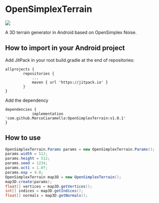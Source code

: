 # OpenSimplexTerrain
[![](https://jitpack.io/v/MarcoCiaramella/OpenSimplexTerrain.svg)](https://jitpack.io/#MarcoCiaramella/OpenSimplexTerrain)

A 3D terrain generator in Android based on OpenSimplex Noise.

## How to import in your Android project
Add JitPack in your root build.gradle at the end of repositories:

```
allprojects {
		repositories {
			...
			maven { url 'https://jitpack.io' }
		}
}
```

Add the dependency

```
dependencies {
	        implementation 'com.github.MarcoCiaramella:OpenSimplexTerrain:v1.0.1'
}
```

## How to use
```java
OpenSimplexTerrain.Params params = new OpenSimplexTerrain.Params();
params.width = 512;
params.height = 512;
params.seed = 1234;
params.oct1 = 1.0f;
params.exp = 4.0;
OpenSimplexTerrain map3D = new OpenSimplexTerrain();
map3D.create(params);
float[] vertices = map3D.getVertices();
int[] indices = map3D.getIndices();
float[] normals = map3D.getNormals();
```
